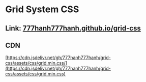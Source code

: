 # Grid System CSS

## Link: [777hanh777hanh.github.io/grid-css](https://777hanh777hanh.github.io/grid-css/)

## CDN

[https://cdn.jsdelivr.net/gh/777hanh777hanh/grid-css/assets/css/grid.min.css/](https://cdn.jsdelivr.net/gh/777hanh777hanh/grid-css/assets/css/grid.min.css)
